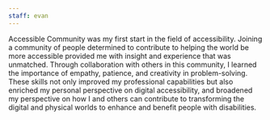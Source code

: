 ```yaml
---
staff: evan
---
```


Accessible Community was my first start in the field of accessibility. Joining a community of people determined to contribute to helping the world be more accessible provided me with insight and experience that was unmatched. Through collaboration with others in this community, I learned the importance of empathy, patience, and creativity in problem-solving. These skills not only improved my professional capabilities but also enriched my personal perspective on digital accessibility, and broadened my perspective on how I and others can contribute to transforming the digital and physical worlds to enhance and benefit people with disabilities.
